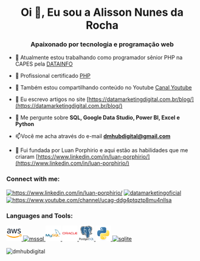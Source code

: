 <h1 align="center">Oi 👋, Eu sou a Alisson Nunes da Rocha</h1>
<h3 align="center">Apaixonado por tecnologia e programação web</h3>

- 🔭 Atualmente estou trabalhando como programador sênior PHP na CAPES pela [DATAINFO](https://www.datainfo.inf.br)

- 🌱 Profissional certificado [PHP](https://www.zend-zce.com/en/yellow-pages/ZEND023956)

- 👯 Também estou compartilhando conteúdo no Youtube [Canal Youtube](https://www.youtube.com/channel/UCAg-ddg4ptqzTP8mu4NlLSA)

- 📝 Eu escrevo artigos no site [https://datamarketingdigital.com.br/blog/](https://datamarketingdigital.com.br/blog/)

- 💬 Me pergunte sobre **SQL, Google Data Studio, Power BI, Excel e Python**

- 📫Você me acha através do e-mail **dmhubdigital@gmail.com**

- 📄 Fui fundada por Luan Porphirio e aqui estão as habilidades que me criaram [https://www.linkedin.com/in/luan-porphirio/](https://www.linkedin.com/in/luan-porphirio/)

<h3 align="left">Connect with me:</h3>
<p align="left">
<a href="https://www.linkedin.com/company/dm-hub-digital" target="blank"><img align="center" src="https://raw.githubusercontent.com/rahuldkjain/github-profile-readme-generator/master/src/images/icons/Social/linked-in-alt.svg" alt="https://www.linkedin.com/in/luan-porphirio/" height="30" width="40" /></a>
<a href="https://instagram.com/datamarketingoficial" target="blank"><img align="center" src="https://raw.githubusercontent.com/rahuldkjain/github-profile-readme-generator/master/src/images/icons/Social/instagram.svg" alt="datamarketingoficial" height="30" width="40" /></a>
<a href="https://www.youtube.com/channel/UCAg-ddg4ptqzTP8mu4NlLSA" target="blank"><img align="center" src="https://raw.githubusercontent.com/rahuldkjain/github-profile-readme-generator/master/src/images/icons/Social/youtube.svg" alt="https://www.youtube.com/channel/ucag-ddg4ptqztp8mu4nllsa" height="30" width="40" /></a>
</p>

<h3 align="left">Languages and Tools:</h3>
<p align="left"> <a href="https://aws.amazon.com" target="_blank"> <img src="https://raw.githubusercontent.com/devicons/devicon/master/icons/amazonwebservices/amazonwebservices-original-wordmark.svg" alt="aws" width="40" height="40"/> </a> <a href="https://www.microsoft.com/en-us/sql-server" target="_blank"> <img src="https://www.svgrepo.com/show/303229/microsoft-sql-server-logo.svg" alt="mssql" width="40" height="40"/> </a> <a href="https://www.mysql.com/" target="_blank"> <img src="https://raw.githubusercontent.com/devicons/devicon/master/icons/mysql/mysql-original-wordmark.svg" alt="mysql" width="40" height="40"/> </a> <a href="https://www.oracle.com/" target="_blank"> <img src="https://raw.githubusercontent.com/devicons/devicon/master/icons/oracle/oracle-original.svg" alt="oracle" width="40" height="40"/> </a> <a href="https://www.postgresql.org" target="_blank"> <img src="https://raw.githubusercontent.com/devicons/devicon/master/icons/postgresql/postgresql-original-wordmark.svg" alt="postgresql" width="40" height="40"/> </a> <a href="https://www.python.org" target="_blank"> <img src="https://raw.githubusercontent.com/devicons/devicon/master/icons/python/python-original.svg" alt="python" width="40" height="40"/> </a> <a href="https://www.sqlite.org/" target="_blank"> <img src="https://www.vectorlogo.zone/logos/sqlite/sqlite-icon.svg" alt="sqlite" width="40" height="40"/> </a> </p>

<p><img align="center" src="https://github-readme-stats.vercel.app/api/top-langs?username=dmhubdigital&show_icons=true&locale=en&layout=compact" alt="dmhubdigital" /></p>


<!---
- 👋 Oi, eu sou a Data Marketing ou pode me chamar pelo @dmhubdigital
- 👀 I’m interested in ...
- 🌱 I’m currently learning ...
- 💞️ I’m looking to collaborate on ...
- 📫 How to reach me ...


dmhubdigital/dmhubdigital is a ✨ special ✨ repository because its `README.md` (this file) appears on your GitHub profile.
You can click the Preview link to take a look at your changes.
--->
